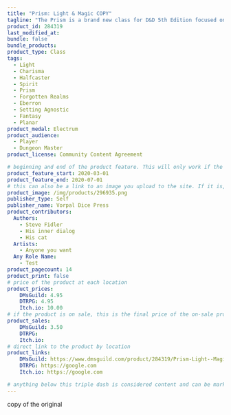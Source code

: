 ```yaml
---
title: "Prism: Light & Magic COPY"
tagline: "The Prism is a brand new class for D&D 5th Edition focused on the manipulation of light, energy, and emotions."
product_id: 284319
last_modified_at:
bundle: false
bundle_products:
product_type: Class
tags:
  - Light
  - Charisma
  - Halfcaster
  - Spirit
  - Prism
  - Forgotten Realms
  - Eberron
  - Setting Agnostic
  - Fantasy
  - Planar
product_medal: Electrum
product_audience:
  - Player
  - Dungeon Master
product_license: Community Content Agreement

# beginning and end of the product feature. This will only work if the site is updated within several weeks of when the feature is supposed to happen. Making a new post counts as updating.
product_feature_start: 2020-03-01
product_feature_end: 2020-07-01
# this can also be a link to an image you upload to the site. If it is, it must start with a "/" or be a full link
product_image: /img/products/296935.png
publisher_type: Self
publisher_name: Vorpal Dice Press
product_contributors:
  Authors:
    - Steve Fidler
    - His inner dialog
    - His cat
  Artists:
    - Anyone you want
  Any Role Name:
    - Test
product_pagecount: 14
product_print: false
# price of the product at each location
product_prices:
    DMsGuild: 4.95
    DTRPG: 4.95
    Itch.io: 10.00
# if the product is on sale, this is the final price of the on-sale product for each location that it is on sale. The sales % will be calculated and displayed based on the difference between product_prices and product_sales
product_sales:
    DMsGuild: 3.50
    DTRPG:
    Itch.io:
# direct link to the product by location
product_links:
    DMsGuild: https://www.dmsguild.com/product/284319/Prism-Light--Magic?affiliate_id=1713687
    DTRPG: https://google.com
    Itch.io: https://google.com

# anything below this triple dash is considered content and can be markup or html. It should be fully HTML compatible as long as your tags are formatted correctly.
---
```


copy of the original
